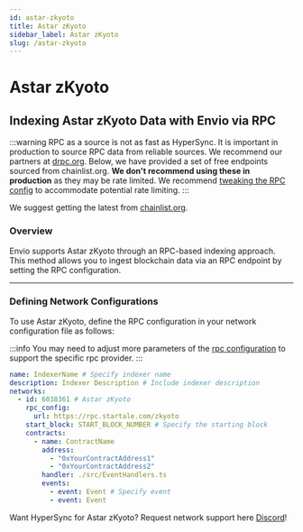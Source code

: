 ```yaml
---
id: astar-zkyoto
title: Astar zKyoto
sidebar_label: Astar zKyoto
slug: /astar-zkyoto
---
```


# Astar zKyoto

## Indexing Astar zKyoto Data with Envio via RPC

:::warning
RPC as a source is not as fast as HyperSync. It is important in production to source RPC data from reliable sources. We recommend our partners at [drpc.org](https://drpc.org). Below, we have provided a set of free endpoints sourced from chainlist.org. **We don't recommend using these in production** as they may be rate limited. We recommend [tweaking the RPC config](./rpc-sync) to accommodate potential rate limiting.
:::

We suggest getting the latest from [chainlist.org](https://chainlist.org).

### Overview

Envio supports Astar zKyoto through an RPC-based indexing approach. This method allows you to ingest blockchain data via an RPC endpoint by setting the RPC configuration.

---

### Defining Network Configurations

To use Astar zKyoto, define the RPC configuration in your network configuration file as follows:

:::info
You may need to adjust more parameters of the [rpc configuration](./rpc-sync) to support the specific rpc provider. 
:::

```yaml
name: IndexerName # Specify indexer name
description: Indexer Description # Include indexer description
networks:
  - id: 6038361 # Astar zKyoto
    rpc_config:
      url: https://rpc.startale.com/zkyoto 
    start_block: START_BLOCK_NUMBER # Specify the starting block
    contracts:
      - name: ContractName
        address:
          - "0xYourContractAddress1"
          - "0xYourContractAddress2"
        handler: ./src/EventHandlers.ts
        events:
          - event: Event # Specify event
          - event: Event
```

Want HyperSync for Astar zKyoto? Request network support here [Discord](https://discord.gg/fztEvj79m3)!
